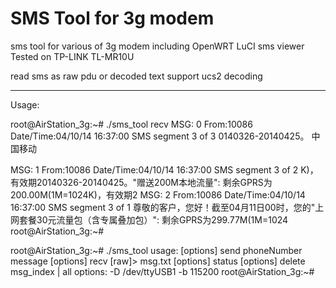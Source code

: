 SMS Tool for 3g modem
===================

sms tool for various of 3g modem
including OpenWRT LuCI sms viewer
Tested on TP-LINK TL-MR10U

read sms as raw pdu or decoded text
support ucs2 decoding

----------------
Usage:

root@AirStation_3g:~# ./sms_tool recv
MSG: 0
From:10086
Date/Time:04/10/14 16:37:00
SMS segment 3 of 3
0140326-20140425。 中国移动

MSG: 1
From:10086
Date/Time:04/10/14 16:37:00
SMS segment 3 of 2
K)，有效期20140326-20140425。"赠送200M本地流量": 剩余GPRS为200.00M(1M=1024K)，有效期2
MSG: 2
From:10086
Date/Time:04/10/14 16:37:00
SMS segment 3 of 1
尊敬的客户，您好！截至04月11日00时，您的"上网套餐30元流量包（含专属叠加包）": 剩余GPRS为299.77M(1M=1024
root@AirStation_3g:~#

root@AirStation_3g:~# ./sms_tool
usage: [options] send phoneNumber message
       [options] recv [raw]> msg.txt
       [options] status
       [options] delete msg_index | all
options:
       -D /dev/ttyUSB1
       -b 115200
root@AirStation_3g:~#

